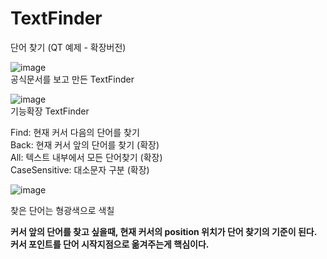 # TextFinder
단어 찾기 (QT 예제 - 확장버전)

![image](https://github.com/user-attachments/assets/ada76eda-dc11-401f-a12e-7b5a1ee20e10)<br>
공식문서를 보고 만든 TextFinder<br>

![image](https://github.com/user-attachments/assets/4f2513b4-26ca-4912-b256-1e69c94da60e)<br>
기능확장 TextFinder<br>

Find: 현재 커서 다음의 단어를 찾기<br>
Back: 현재 커서 앞의 단어를 찾기    (확장)<br>
All: 텍스트 내부에서 모든 단어찾기  (확장)<br>
CaseSensitive: 대소문자 구분       (확장)<br>


![image](https://github.com/user-attachments/assets/67315a25-b7b3-42a6-9ed4-b185b11668f0)

찾은 단어는 형광색으로 색칠 <br>


<strong>커서 앞의 단어를 찾고 싶을때, 현재 커서의 position 위치가 단어 찾기의 기준이 된다. 커서 포인트를 단어 시작지점으로 옮겨주는게 핵심이다.</strong><br>

